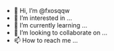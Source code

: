 - 👋 Hi, I’m @fxosqqw
- 👀 I’m interested in ...
- 🌱 I’m currently learning ...
- 💞️ I’m looking to collaborate on ...
- 📫 How to reach me ...

<!---.
https://github.com/jmthonar/pack.
--->
